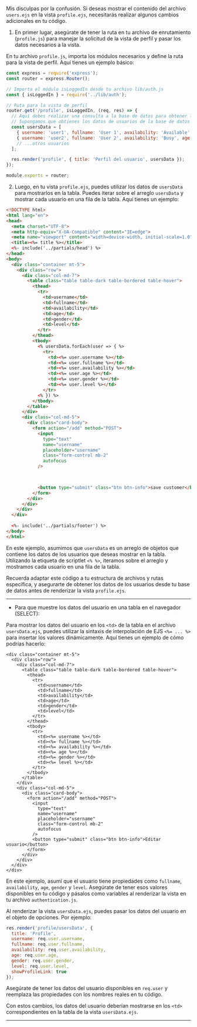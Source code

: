 Mis disculpas por la confusión. Si deseas mostrar el contenido del archivo `users.ejs` en la vista `profile.ejs`, necesitarás realizar algunos cambios adicionales en tu código.

1. En primer lugar, asegúrate de tener la ruta en tu archivo de enrutamiento (`profile.js`) para manejar la solicitud de la vista de perfil y pasar los datos necesarios a la vista.

En tu archivo `profile.js`, importa los módulos necesarios y define la ruta para la vista de perfil. Aquí tienes un ejemplo básico:

```javascript
const express = require('express');
const router = express.Router();

// Importa el módulo isLoggedIn desde tu archivo lib/auth.js
const { isLoggedIn } = require('../lib/auth');

// Ruta para la vista de perfil
router.get('/profile', isLoggedIn, (req, res) => {
  // Aquí debes realizar una consulta a la base de datos para obtener los datos necesarios para la vista users.ejs
  // Supongamos que obtienes los datos de usuarios de la base de datos y los almacenas en la variable `usersData`
  const usersData = [
    { username: 'user1', fullname: 'User 1', availability: 'Available', age: 25, gender: 'Male', level: 'Beginner' },
    { username: 'user2', fullname: 'User 2', availability: 'Busy', age: 30, gender: 'Female', level: 'Intermediate' },
    // ...otros usuarios
  ];

  res.render('profile', { title: 'Perfil del usuario', usersData });
});

module.exports = router;
```

2. Luego, en tu vista `profile.ejs`, puedes utilizar los datos de `usersData` para mostrarlos en la tabla. Puedes iterar sobre el arreglo `usersData` y mostrar cada usuario en una fila de la tabla. Aquí tienes un ejemplo:

```html
<!DOCTYPE html>
<html lang="en">
<head>
  <meta charset="UTF-8">
  <meta http-equiv="X-UA-Compatible" content="IE=edge">
  <meta name="viewport" content="width=device-width, initial-scale=1.0">
  <title><%= title %></title>
  <%- include('../partials/head') %>
</head>
<body>
  <div class="container mt-5">
    <div class="row">
      <div class="col-md-7">
        <table class="table table-dark table-bordered table-hover">
          <thead>
            <tr>
              <td>username</td>
              <td>fullname</td>
              <td>availability</td>
              <td>age</td>
              <td>gender</td>
              <td>level</td>
            </tr>
          </thead>
          <tbody>
            <% usersData.forEach(user => { %>
              <tr>
                <td><%= user.username %></td>
                <td><%= user.fullname %></td>
                <td><%= user.availability %></td>
                <td><%= user.age %></td>
                <td><%= user.gender %></td>
                <td><%= user.level %></td>
              </tr>
            <% }) %>
          </tbody>
        </table>
      </div>
      <div class="col-md-5">
        <div class="card-body">
          <form action="/add" method="POST">
            <input
              type="text"
              name="username"
              placeholder="username"
              class="form-control mb-2"
              autofocus            
            />
  


            <button type="submit" class="btn btn-info">save customer</button>
          </form>
        </div>
      </div>
    </div>
  </div>
  
  <%- include('../partials/footer') %>
</body>
</html>
```

En este ejemplo, asumimos que `usersData` es un arreglo de objetos que contiene los datos de los usuarios que deseas mostrar en la tabla. Utilizando la etiqueta de scriptlet `<% %>`, iteramos sobre el arreglo y mostramos cada usuario en una fila de la tabla.

Recuerda adaptar este código a tu estructura de archivos y rutas específica, y asegurarte de obtener los datos de los usuarios desde tu base de datos antes de renderizar la vista `profile.ejs`.



---------------------------------------------------------------------------------

* Para que muestre los datos del usuario en una tabla en el navegador (SELECT):

Para mostrar los datos del usuario en los `<td>` de la tabla en el archivo `usersData.ejs`, puedes utilizar la sintaxis de interpolación de EJS `<%= ... %>` para insertar los valores dinámicamente. Aquí tienes un ejemplo de cómo podrías hacerlo:

```ejs
<div class="container mt-5">
  <div class="row">
    <div class="col-md-7">
      <table class="table table-dark table-bordered table-hover">
        <thead>
          <tr>
            <td>username</td>
            <td>fullname</td>
            <td>availability</td>
            <td>age</td>
            <td>gender</td>
            <td>level</td>
          </tr>
        </thead>
        <tbody>
          <tr>
            <td><%= username %></td>
            <td><%= fullname %></td>
            <td><%= availability %></td>
            <td><%= age %></td>
            <td><%= gender %></td>
            <td><%= level %></td>
          </tr>
        </tbody>
      </table>
    </div>
    <div class="col-md-5">
      <div class="card-body">
        <form action="/add" method="POST">
          <input
            type="text"
            name="username"
            placeholder="username"
            class="form-control mb-2"
            autofocus
          />
          <button type="submit" class="btn btn-info">Editar usuario</button>
        </form>
      </div>
    </div>
  </div>
</div>
```

En este ejemplo, asumí que el usuario tiene propiedades como `fullname`, `availability`, `age`, `gender` y `level`. Asegúrate de tener esos valores disponibles en tu código y pásalos como variables al renderizar la vista en tu archivo `authentication.js`.

Al renderizar la vista `usersData.ejs`, puedes pasar los datos del usuario en el objeto de opciones. Por ejemplo:

```javascript
res.render('profile/usersData', {
  title: 'Profile',
  username: req.user.username,
  fullname: req.user.fullname,
  availability: req.user.availability,
  age: req.user.age,
  gender: req.user.gender,
  level: req.user.level,
  showProfileLink: true
});
```

Asegúrate de tener los datos del usuario disponibles en `req.user` y reemplaza las propiedades con los nombres reales en tu código.

Con estos cambios, los datos del usuario deberían mostrarse en los `<td>` correspondientes en la tabla de la vista `usersData.ejs`.


---------------------------------------------------------------------------------